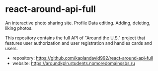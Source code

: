 # react-around-api-full

An interactive photo sharing site.
Profile Data editing.
Adding, deleting, liking photos.

This repository contains the full API of "Around the U.S." project that features user authorization and user registration and handles cards and users. 

* repository: https://github.com/kaplandavid992/react-around-api-full
*  website: https://aroundkpln.students.nomoredomainssbs.ru




